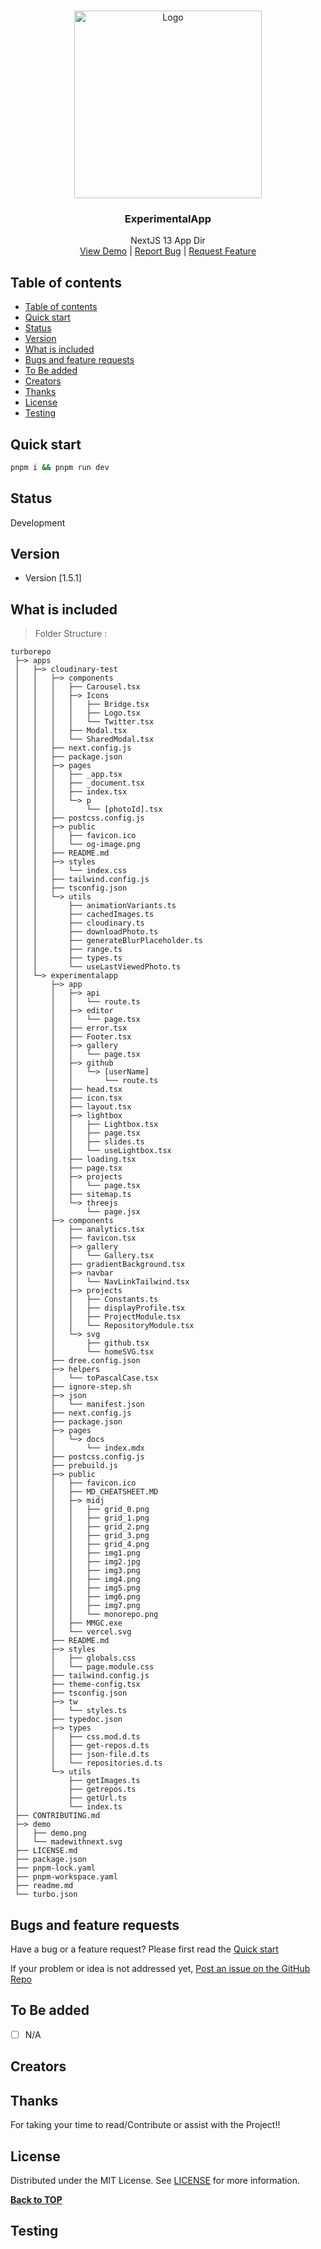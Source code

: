 
<br/>
<p align="center">
  <a href="https://github.com/Ambushfall/turborepo">
    <img src="public/midj/img7.png" alt="Logo" width="300" height="300">
  </a>

  <h3 align="center">ExperimentalApp</h3>

  <p align="center">
    NextJS 13 App Dir
    <br/>
    <a href="https://ambushfall-next13-app.vercel.app/" target="_blank">View Demo</a>
    |
    <a href="https://github.com/Ambushfall/turborepo/issues">Report Bug</a>
    |
    <a href="https://github.com/Ambushfall/turborepo/issues">Request Feature</a>
  </p>
</p>

## Table of contents
- [Table of contents](#table-of-contents)
- [Quick start](#quick-start)
- [Status](#status)
- [Version](#version)
- [What is included](#what-is-included)
- [Bugs and feature requests](#bugs-and-feature-requests)
- [To Be added](#to-be-added)
- [Creators](#creators)
- [Thanks](#thanks)
- [License](#license)
- [Testing](#testing)
<!--  -->

## Quick start

```sh
pnpm i && pnpm run dev
```

## Status

Development

## Version

- Version [1.5.1]

## What is included

> Folder Structure :


[//]: # (dree - BEGIN)
```
turborepo
 ├─> apps
 │   ├─> cloudinary-test
 │   │   ├─> components
 │   │   │   ├── Carousel.tsx
 │   │   │   ├─> Icons
 │   │   │   │   ├── Bridge.tsx
 │   │   │   │   ├── Logo.tsx
 │   │   │   │   └── Twitter.tsx
 │   │   │   ├── Modal.tsx
 │   │   │   └── SharedModal.tsx
 │   │   ├── next.config.js
 │   │   ├── package.json
 │   │   ├─> pages
 │   │   │   ├── _app.tsx
 │   │   │   ├── _document.tsx
 │   │   │   ├── index.tsx
 │   │   │   └─> p
 │   │   │       └── [photoId].tsx
 │   │   ├── postcss.config.js
 │   │   ├─> public
 │   │   │   ├── favicon.ico
 │   │   │   └── og-image.png
 │   │   ├── README.md
 │   │   ├─> styles
 │   │   │   └── index.css
 │   │   ├── tailwind.config.js
 │   │   ├── tsconfig.json
 │   │   └─> utils
 │   │       ├── animationVariants.ts
 │   │       ├── cachedImages.ts
 │   │       ├── cloudinary.ts
 │   │       ├── downloadPhoto.ts
 │   │       ├── generateBlurPlaceholder.ts
 │   │       ├── range.ts
 │   │       ├── types.ts
 │   │       └── useLastViewedPhoto.ts
 │   └─> experimentalapp
 │       ├─> app
 │       │   ├─> api
 │       │   │   └── route.ts
 │       │   ├─> editor
 │       │   │   └── page.tsx
 │       │   ├── error.tsx
 │       │   ├── Footer.tsx
 │       │   ├─> gallery
 │       │   │   └── page.tsx
 │       │   ├─> github
 │       │   │   └─> [userName]
 │       │   │       └── route.ts
 │       │   ├── head.tsx
 │       │   ├── icon.tsx
 │       │   ├── layout.tsx
 │       │   ├─> lightbox
 │       │   │   ├── Lightbox.tsx
 │       │   │   ├── page.tsx
 │       │   │   ├── slides.ts
 │       │   │   └── useLightbox.tsx
 │       │   ├── loading.tsx
 │       │   ├── page.tsx
 │       │   ├─> projects
 │       │   │   └── page.tsx
 │       │   ├── sitemap.ts
 │       │   └─> threejs
 │       │       └── page.jsx
 │       ├─> components
 │       │   ├── analytics.tsx
 │       │   ├── favicon.tsx
 │       │   ├─> gallery
 │       │   │   └── Gallery.tsx
 │       │   ├── gradientBackground.tsx
 │       │   ├─> navbar
 │       │   │   └── NavLinkTailwind.tsx
 │       │   ├─> projects
 │       │   │   ├── Constants.ts
 │       │   │   ├── displayProfile.tsx
 │       │   │   ├── ProjectModule.tsx
 │       │   │   └── RepositoryModule.tsx
 │       │   └─> svg
 │       │       ├── github.tsx
 │       │       └── homeSVG.tsx
 │       ├── dree.config.json
 │       ├─> helpers
 │       │   └── toPascalCase.tsx
 │       ├── ignore-step.sh
 │       ├─> json
 │       │   └── manifest.json
 │       ├── next.config.js
 │       ├── package.json
 │       ├─> pages
 │       │   └─> docs
 │       │       └── index.mdx
 │       ├── postcss.config.js
 │       ├── prebuild.js
 │       ├─> public
 │       │   ├── favicon.ico
 │       │   ├── MD_CHEATSHEET.MD
 │       │   ├─> midj
 │       │   │   ├── grid_0.png
 │       │   │   ├── grid_1.png
 │       │   │   ├── grid_2.png
 │       │   │   ├── grid_3.png
 │       │   │   ├── grid_4.png
 │       │   │   ├── img1.png
 │       │   │   ├── img2.jpg
 │       │   │   ├── img3.png
 │       │   │   ├── img4.png
 │       │   │   ├── img5.png
 │       │   │   ├── img6.png
 │       │   │   ├── img7.png
 │       │   │   └── monorepo.png
 │       │   ├── MMGC.exe
 │       │   └── vercel.svg
 │       ├── README.md
 │       ├─> styles
 │       │   ├── globals.css
 │       │   └── page.module.css
 │       ├── tailwind.config.js
 │       ├── theme-config.tsx
 │       ├── tsconfig.json
 │       ├─> tw
 │       │   └── styles.ts
 │       ├── typedoc.json
 │       ├─> types
 │       │   ├── css.mod.d.ts
 │       │   ├── get-repos.d.ts
 │       │   ├── json-file.d.ts
 │       │   └── repositories.d.ts
 │       └─> utils
 │           ├── getImages.ts
 │           ├── getrepos.ts
 │           ├── getUrl.ts
 │           └── index.ts
 ├── CONTRIBUTING.md
 ├─> demo
 │   ├── demo.png
 │   └── madewithnext.svg
 ├── LICENSE.md
 ├── package.json
 ├── pnpm-lock.yaml
 ├── pnpm-workspace.yaml
 ├── readme.md
 └── turbo.json
```
[//]: # (dree - END)



## Bugs and feature requests

Have a bug or a feature request? Please first read the [Quick start](#quick-start)

If your problem or idea is not addressed yet, 
[Post an issue on the GitHub Repo](https://github.com/Ambushfall/experimentalapp/issues/new/choose)

## To Be added

- [ ] N/A

## Creators



## Thanks

For taking your time to read/Contribute or assist with the Project!!

## License

Distributed under the MIT License. See [LICENSE](https://github.com/Ambushfall/turborepo/blob/master/LICENSE.md) for more information.


**[Back to TOP](#)**

## Testing
<!--  -->
